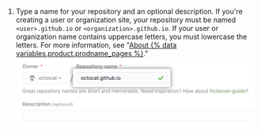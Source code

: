 1. Type a name for your repository and an optional description. If you're creating a user or organization site, your repository must be named `<user>.github.io` or `<organization>.github.io`. If your user or organization name contains uppercase letters, you must lowercase the letters. For more information, see "[About {% data variables.product.prodname_pages %}](/articles/about-github-pages#types-of-github-pages-sites)." ![Create repository field](/assets/images/help/pages/create-repository-name-pages.png)

